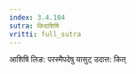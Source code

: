 ```yaml
---
index: 3.4.104
sutra: किदाशिषि
vritti: full_sutra
---
```


आशिषि लिङ: परस्मैपदेषु यासुट् उदात्त: कित्